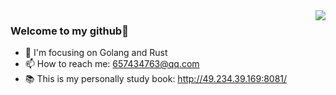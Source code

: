 

<img align="right" src="https://github-readme-stats.vercel.app/api?username=LwwL-123" />


### Welcome to my github👋

- 🔨 I'm focusing on Golang and Rust
- 📫 How to reach me: 657434763@qq.com
- 📚 This is my personally study book: http://49.234.39.169:8081/
